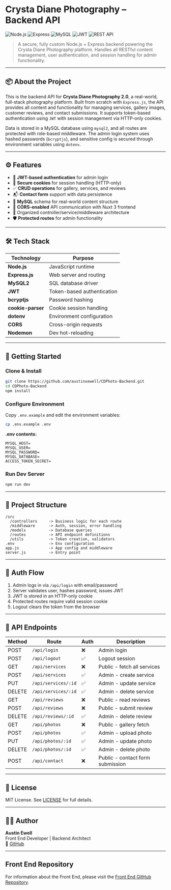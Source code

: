 # Crysta Diane Photography – Backend API

![Node.js](https://img.shields.io/badge/Node.js-18.x-green?style=flat-square&logo=node.js&logoColor=white)
![Express](https://img.shields.io/badge/Express.js-Backend-black?style=flat-square&logo=express&logoColor=white)
![MySQL](https://img.shields.io/badge/MySQL-8.x-blue?style=flat-square&logo=mysql&logoColor=white)
![JWT](https://img.shields.io/badge/Auth-JWT-orange?style=flat-square&logo=jsonwebtokens)
![REST API](https://img.shields.io/badge/API-RESTful-lightgrey?style=flat-square&logo=fastapi&logoColor=white)

> A secure, fully custom Node.js + Express backend powering the Crysta Diane Photography platform. Handles all RESTful content management, user authentication, and session handling for admin functionality.

---

## 📦 About the Project

This is the backend API for **Crysta Diane Photography 2.0**, a real-world, full-stack photography platform. Built from scratch with `Express.js`, the API provides all content and functionality for managing services, gallery images, customer reviews, and contact submissions. It supports token-based authentication using `JWT` with session management via HTTP-only cookies.

Data is stored in a MySQL database using `mysql2`, and all routes are protected with role-based middleware. The admin login system uses hashed passwords (`bcryptjs`), and sensitive config is secured through environment variables using `dotenv`.

---

## ⚙️ Features

- 🔐 **JWT-based authentication** for admin login
- 🍪 **Secure cookies** for session handling (HTTP-only)
- ✅ **CRUD operations** for gallery, services, and reviews
- 📬 **Contact form** support with data persistence
- 🧱 **MySQL** schema for real-world content structure
- 🔄 **CORS-enabled** API communication with Nuxt 3 frontend
- 📂 Organized controller/service/middleware architecture
- 🛡️ **Protected routes** for admin functionality

---

## 🛠 Tech Stack

| Technology        | Purpose                    |
| ----------------- | -------------------------- |
| **Node.js**       | JavaScript runtime         |
| **Express.js**    | Web server and routing     |
| **MySQL2**        | SQL database driver        |
| **JWT**           | Token-based authentication |
| **bcryptjs**      | Password hashing           |
| **cookie-parser** | Cookie session handling    |
| **dotenv**        | Environment configuration  |
| **CORS**          | Cross-origin requests      |
| **Nodemon**       | Dev hot-reloading          |

---

## 🚀 Getting Started

### Clone & Install

```bash
git clone https://github.com/austinxewell/CDPhoto-Backend.git
cd CDPhoto-Backend
npm install
```

### Configure Environment

Copy `.env.example` and edit the environment variables:

```bash
cp .env.example .env
```

**.env contents:**

```
MYSQL_HOST=
MYSQL_USER=
MYSQL_PASSWORD=
MYSQL_DATABASE=
ACCESS_TOKEN_SECRET=
```

### Run Dev Server

```bash
npm run dev
```

---

## 📂 Project Structure

```
/src
  /controllers     -> Business logic for each route
  /middleware      -> Auth, session, error handling
  /models          -> Database queries
  /routes          -> API endpoint definitions
  /utils           -> Token creation, validators
.env               -> Env configuration
app.js             -> App config and middleware
server.js          -> Entry point
```

---

## 🔐 Auth Flow

1. Admin logs in via `/api/login` with email/password
2. Server validates user, hashes password, issues JWT
3. JWT is stored in an HTTP-only cookie
4. Protected routes require valid session cookie
5. Logout clears the token from the browser

---

## 🧪 API Endpoints

| Method | Route               | Auth | Description                      |
| ------ | ------------------- | ---- | -------------------------------- |
| POST   | `/api/login`        | ❌   | Admin login                      |
| POST   | `/api/logout`       | ✅   | Logout session                   |
| GET    | `/api/services`     | ❌   | Public - fetch all services      |
| POST   | `/api/services`     | ✅   | Admin - create service           |
| PUT    | `/api/services/:id` | ✅   | Admin - update service           |
| DELETE | `/api/services/:id` | ✅   | Admin - delete service           |
| GET    | `/api/reviews`      | ❌   | Public - read reviews            |
| POST   | `/api/reviews`      | ❌   | Public - submit review           |
| DELETE | `/api/reviews/:id`  | ✅   | Admin - delete review            |
| GET    | `/api/photos`       | ❌   | Public - gallery fetch           |
| POST   | `/api/photos`       | ✅   | Admin - upload photo             |
| PUT    | `/api/photos/:id`   | ✅   | Admin - update photo             |
| DELETE | `/api/photos/:id`   | ✅   | Admin - delete photo             |
| POST   | `/api/contact`      | ❌   | Public - contact form submission |

---

## 📝 License

MIT License. See [LICENSE](https://opensource.org/licenses/MIT) for full details.

---

## 👨‍💻 Author

**Austin Ewell**  
Front End Developer | Backend Architect  
🔗 [GitHub](https://github.com/austinxewell)

---

## Front End Repository

For information about the Front End, please visit the [Front End GitHub Repository](https://github.com/austinxewell/crysta-diane-photo-2.0).
